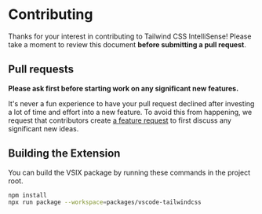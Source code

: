 # Contributing

Thanks for your interest in contributing to Tailwind CSS IntelliSense! Please take a moment to review this document **before submitting a pull request**.

## Pull requests

**Please ask first before starting work on any significant new features.**

It's never a fun experience to have your pull request declined after investing a lot of time and effort into a new feature. To avoid this from happening, we request that contributors create [a feature request](https://github.com/tailwindlabs/tailwindcss/discussions/new?category=ideas) to first discuss any significant new ideas.

## Building the Extension

You can build the VSIX package by running these commands in the project root.

```bash
npm install
npx run package --workspace=packages/vscode-tailwindcss
```
